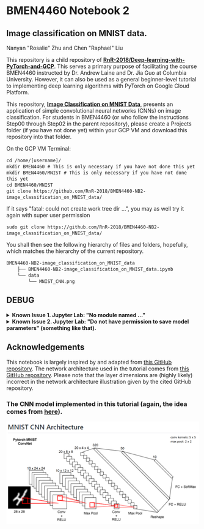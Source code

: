 # BMEN4460 Notebook 2
## Image classification on MNIST data.
Nanyan "Rosalie" Zhu and Chen "Raphael" Liu

This repository is a child repository of [**RnR-2018/Deep-learning-with-PyTorch-and-GCP**](https://github.com/RnR-2018/Deep-learning-with-PyTorch-and-GCP). This serves a primary purpose of facilitating the course BMEN4460 instructed by Dr. Andrew Laine and Dr. Jia Guo at Columbia University. However, it can also be used as a general beginner-level tutorial to implementing deep learning algorithms with PyTorch on Google Cloud Platform.

This repository, [**Image Classification on MNIST Data**](https://github.com/RnR-2018/BMEN4460-NB2-image_classification_on_MNIST_data
), presents an application of simple convolutional neural networks (CNNs) on image classification. For students in BMEN4460 (or who follow the instructions Step00 through Step02 in the parent repository), please create a Projects folder (if you have not done yet) within your GCP VM and download this repository into that folder.

On the GCP VM Terminal:
```
cd /home/[username]/
mkdir BMEN4460 # This is only necessary if you have not done this yet
mkdir BMEN4460/MNIST # This is only necessary if you have not done this yet
cd BMEN4460/MNIST
git clone https://github.com/RnR-2018/BMEN4460-NB2-image_classification_on_MNIST_data/
```

If it says "fatal: could not create work tree dir ...", you may as well try it again with super user permission
```
sudo git clone https://github.com/RnR-2018/BMEN4460-NB2-image_classification_on_MNIST_data/
```

You shall then see the following hierarchy of files and folders, hopefully, which matches the hierarchy of the current repository.

```
BMEN4460-NB2-image_classification_on_MNIST_data
    ├── BMEN4460-NB2-image_classification_on_MNIST_data.ipynb
    └── data
        └── MNIST_CNN.png
```

## DEBUG

<details>
<summary><strong>Known Issue 1. Jupyter Lab: "No module named ..."</strong></summary>
<br>

If you followed the instructions given in the parent repository and used the Deep Learning VM quick creation routine, you might encounter an error when you try to run the commands in the jupyter notebook. It will probably say that you have not installed tensorflow (which we will use to download the MNIST dataset in this tutorial). What you will need to do is typing the following instructions in a new GCP VM SSH Terminal (you can keep the one that runs jupyter notebook as it is while opening a new SSH Terminal).

#### Step 1. Grant yourself the write permission over the anaconda directory (only necessary if you have not done this before).
```
sudo su [username]
cd /opt/anaconda3/env/ # If you installed anaconda in another directory the permission problem is not likely an issue for you.
ls -ll # You should see that you don't have the write permission.
sudo chmod 777 -R ./* # Grants read, write, execute permission to all users.
ls -ll # Now you should have all three permissions.
```

#### Step 2. Install some additional packages with anaconda (you should know how to do that by now).
```
conda activate BMEN4460
conda install -c anaconda tensorflow pandas seaborn
```

#### Step 3. Refresh the jupyter kernel (we don't think it is necessary but it worth trying if you still cannot use the newly-installed packages in your jupyter lab).
```
python -m ipykernel install --user --name BMEN4460 --display-name "Python3.7 BMEN4460"
```

</details>

<details>
<summary><strong>Known Issue 2. Jupyter Lab: "Do not have permission to save model parameters" (something like that).</strong></summary>
<br>

You know how to do this, right? In a new SSH Terminal (as long as not the one that keeps your jupyter lab running), type:
```
cd /home/[username]/Projects
sudo chmod 777 -R ./*
```

Run the jupyter lab block that gives you the error again and it should be fine now.

</details>

## Acknowledgements
This notebook is largely inspired by and adapted from [this GitHub repository](https://github.com/jkotra/mnist-pytorch). The network architecture used in the tutorial comes from [this GitHub repository](https://github.com/floydhub/mnist). Please note that the layer dimensions are (highly likely) incorrect in the network architecture illustration given by the cited GitHub repository.

### The CNN model implemented in this tutorial (again, the idea comes from [here](https://github.com/floydhub/mnist)).
<img src="/data/MNIST_CNN.png" width="1000px">
